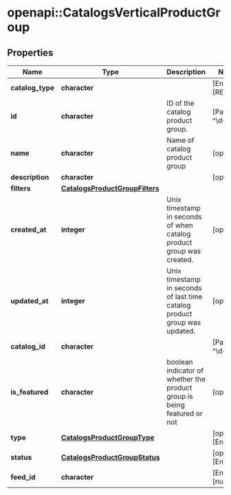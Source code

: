 # openapi::CatalogsVerticalProductGroup


## Properties
Name | Type | Description | Notes
------------ | ------------- | ------------- | -------------
**catalog_type** | **character** |  | [Enum: [RETAIL]] 
**id** | **character** | ID of the catalog product group. | [Pattern: ^\\d+$] 
**name** | **character** | Name of catalog product group | [optional] 
**description** | **character** |  | [optional] 
**filters** | [**CatalogsProductGroupFilters**](CatalogsProductGroupFilters.md) |  | 
**created_at** | **integer** | Unix timestamp in seconds of when catalog product group was created. | [optional] 
**updated_at** | **integer** | Unix timestamp in seconds of last time catalog product group was updated. | [optional] 
**catalog_id** | **character** |  | [Pattern: ^\\d+$] 
**is_featured** | **character** | boolean indicator of whether the product group is being featured or not | [optional] 
**type** | [**CatalogsProductGroupType**](CatalogsProductGroupType.md) |  | [optional] [Enum: ] 
**status** | [**CatalogsProductGroupStatus**](CatalogsProductGroupStatus.md) |  | [optional] [Enum: ] 
**feed_id** | **character** |  | [Enum: [null]] 


